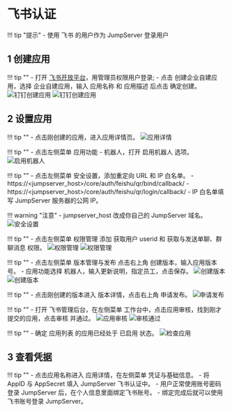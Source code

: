 # 飞书认证

!!! tip "提示"
    - 使用 飞书 的用户作为 JumpServer 登录用户

## 1 创建应用
!!! tip ""
    - 打开 [飞书开放平台](https://open.feishu.cn/app/)，用管理员权限用户登录;
    - 点击 创建企业自建应用，选择 企业自建应用，输入 应用名称 和 应用描述 后点击 确定创建。
![钉钉创建应用](../../../img/feishu_01.jpg)
![钉钉创建应用](../../../img/feishu_02.jpg)

## 2 设置应用
!!! tip ""
    - 点击刚创建的应用，进入应用详情页。
![应用详情](../../../img/feishu_03.jpg)

!!! tip ""
    - 点击左侧菜单 应用功能 - 机器人，打开 启用机器人 选项。
![启用机器人](../../../img/feishu_04.jpg)

!!! tip ""
    - 点击左侧菜单 安全设置，添加重定向 URL 和 IP 白名单。
    - https://<jumpserver_host>/core/auth/feishu/qr/bind/callback/
    - https://<jumpserver_host>/core/auth/feishu/qr/login/callback/
    - IP 白名单填写 JumpServer 服务器的公网 IP。
    
!!! warning "注意"
    - jumpserver_host 改成你自己的 JumpServer 域名。
![安全设置](../../../img/feishu_05.jpg)

!!! tip ""
    - 点击左侧菜单 权限管理 添加 获取用户 userid 和 获取与发送单聊、群聊消息 权限。
![权限管理](../../../img/feishu_06.jpg)
![权限管理](../../../img/feishu_07.jpg)

!!! tip ""
    - 点击左侧菜单 版本管理与发布 点击右上角 创建版本，输入应用版本号。
    - 应用功能选择 机器人，输入更新说明，指定员工，点击保存。
![创建版本](../../../img/feishu_08.jpg)
![创建版本](../../../img/feishu_09.jpg)

!!! tip ""
    - 点击刚创建的版本进入 版本详情，点击右上角 申请发布。
![申请发布](../../../img/feishu_10.jpg)

!!! tip ""
    - 打开 飞书管理后台，在左侧菜单 工作台中，点击应用审核，找到刚才提交的应用，点击审核 并通过。
![应用审核](../../../img/feishu_11.jpg)
![审核通过](../../../img/feishu_12.jpg)

!!! tip ""
    - 确定 应用列表 的应用已经处于 已启用 状态。
![检查应用](../../../img/feishu_13.jpg)

## 3 查看凭据
!!! tip ""
    - 点击应用名称进入 应用详情，在左侧菜单 凭证与基础信息。
    - 将 AppID 与 AppSecret 填入 JumpServer 飞书认证中。
    - 用户正常使用账号密码登录 JumpServer 后，在个人信息里面绑定飞书账号。
    - 绑定完成后就可以使用飞书账号登录 JumpServer。
